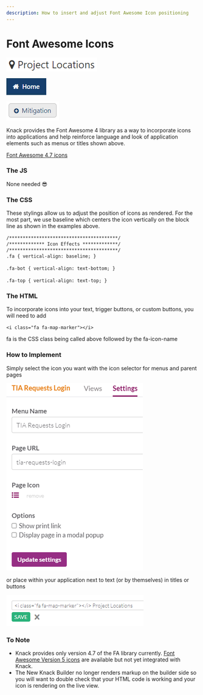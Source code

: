 ```yaml
---
description: How to insert and adjust Font Awesome Icon positioning
---
```


# Font Awesome Icons

![Map Marker Icon being used with a section title](../../.gitbook/assets/image%20%2866%29.png)

![Home Icon being set with the icon selector for a Menu or Parent page](../../.gitbook/assets/image%20%2868%29.png)

![Plus Circle Icon being set with the icon selector for a Menu view \(button\)](../../.gitbook/assets/image%20%2867%29.png)

Knack provides the Font Awesome 4 library as a way to incorporate icons into applications and help reinforce language and look of application elements such as menus or titles shown above.  
  
[Font Awesome 4.7 icons](https://fontawesome.com/v4.7.0/)

### The JS

None needed 😎

### The CSS

These stylings allow us to adjust the position of icons as rendered. For the most part, we use baseline which centers the icon vertically on the block line as shown in the examples above.

```text
/****************************************/
/************* Icon Effects *************/
/****************************************/
.fa { vertical-align: baseline; }

.fa-bot { vertical-align: text-bottom; }

.fa-top { vertical-align: text-top; }
```

### The HTML

To incorporate icons into your text, trigger buttons, or custom buttons, you will need to add

```text
<i class="fa fa-map-marker"></i>
```

fa is the CSS class being called above followed by the fa-icon-name

### How to Implement

Simply select the icon you want with the icon selector for menus and parent pages

![](../../.gitbook/assets/image%20%2869%29.png)

or place within your application next to text \(or by themselves\) in titles or buttons

![Placing the HTML in the View Title](../../.gitbook/assets/image%20%2870%29.png)

### To Note

* Knack provides only version 4.7 of the FA library currently. [Font Awesome Version 5 icons](https://fontawesome.com/icons?d=gallery&p=2&m=free) are available but not yet integrated with Knack.
* The New Knack Builder no longer renders markup on the builder side so you will want to double check that your HTML code is working and your icon is rendering on the live view.

